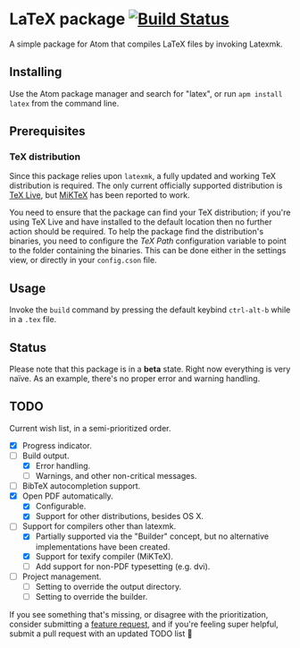 # LaTeX package [![Build Status](https://travis-ci.org/thomasjo/atom-latex.svg?branch=master)](https://travis-ci.org/thomasjo/atom-latex)
A simple package for Atom that compiles LaTeX files by invoking Latexmk.

## Installing
Use the Atom package manager and search for "latex", or run `apm install latex`
from the command line.

## Prerequisites
### TeX distribution
Since this package relies upon `latexmk`, a fully updated and working TeX
distribution is required. The only current officially supported distribution is
[TeX Live](https://www.tug.org/texlive/), but [MiKTeX](http://miktex.org/) has
been reported to work.

You need to ensure that the package can find your TeX distribution; if you're
using TeX Live and have installed to the default location then no further
action should be required. To help the package find the distribution's
binaries, you need to configure the *TeX Path* configuration variable to point
to the folder containing the binaries. This can be done either in the settings
view, or directly in your `config.cson` file.

## Usage
Invoke the `build` command by pressing the default keybind `ctrl-alt-b` while in
a `.tex` file.

## Status
Please note that this package is in a **beta** state. Right now everything is
very naïve. As an example, there's no proper error and warning handling.

## TODO
Current wish list, in a semi-prioritized order.

- [x] Progress indicator.
- [ ] Build output.
  - [x] Error handling.
  - [ ] Warnings, and other non-critical messages.
- [ ] BibTeX autocompletion support.
- [x] Open PDF automatically.
  - [x] Configurable.
  - [x] Support for other distributions, besides OS X.
- [ ] Support for compilers other than latexmk.
  - [x] Partially supported via the "Builder" concept, but no alternative
    implementations have been created.
  - [x] Support for texify compiler (MiKTeX).
  - [ ] Add support for non-PDF typesetting (e.g. dvi).
- [ ] Project management.
  - [ ] Setting to override the output directory.
  - [ ] Setting to override the builder.

If you see something that's missing, or disagree with the prioritization,
consider submitting a [feature request](https://github.com/thomasjo/atom-latex/issues?labels=feature&state=open),
and if you're feeling super helpful, submit a pull request with an updated
TODO list :sparkling_heart:
